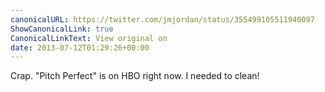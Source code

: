 ```yaml
---
canonicalURL: https://twitter.com/jmjordan/status/355499105511940097
ShowCanonicalLink: true
CanonicalLinkText: View original on
date: 2013-07-12T01:29:26+00:00
---
```

Crap. "Pitch Perfect" is on HBO right now. I needed to clean!
